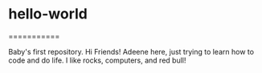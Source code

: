 # hello-world
===========

Baby's first repository.
Hi Friends! Adeene here, just trying to learn how to code and do life.
I like rocks, computers, and red bull!
